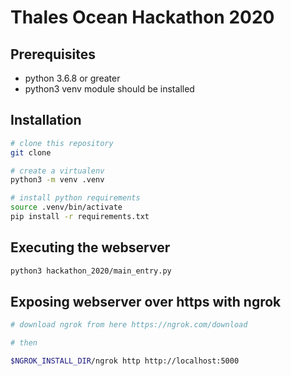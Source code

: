 # Thales Ocean Hackathon 2020

## Prerequisites

- python 3.6.8 or greater
- python3 venv module should be installed

## Installation

```sh
# clone this repository
git clone

# create a virtualenv
python3 -m venv .venv

# install python requirements
source .venv/bin/activate
pip install -r requirements.txt
```

## Executing the webserver

```sh
python3 hackathon_2020/main_entry.py
```

## Exposing webserver over https with ngrok

```sh
# download ngrok from here https://ngrok.com/download

# then

$NGROK_INSTALL_DIR/ngrok http http://localhost:5000
```
